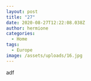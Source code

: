 ```yaml
---
layout: post
title: "27"
date: 2020-08-27T12:22:08.038Z
author: hermione
categories:
  - Home
tags:
  - Europe
image: /assets/uploads/16.jpg
---
```

adf